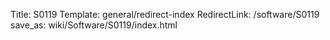 Title: S0119
Template: general/redirect-index
RedirectLink: /software/S0119
save_as: wiki/Software/S0119/index.html